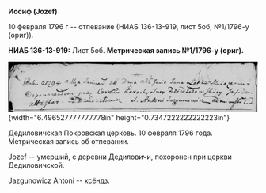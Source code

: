 **Иосиф (Jozef)**

10 февраля 1796 г -- отпевание (НИАБ 136-13-919, лист 5об, №1/1796-у
(ориг)).

**НИАБ 136-13-919:** Лист 5об. **Метрическая запись №1/1796-у (ориг).**

![](./media/1efbf724199941aed57979ef0b905872902b1b72.png){width="6.496527777777778in"
height="0.7347222222222223in"}

Дедиловичская Покровская церковь. 10 февраля 1796 года. Метрическая
запись об отпевании.

Jozef -- умерший, с деревни Дедиловичи, похоронен при церкви
Дедиловичской.

Jazgunowicz Antoni -- ксёндз.
